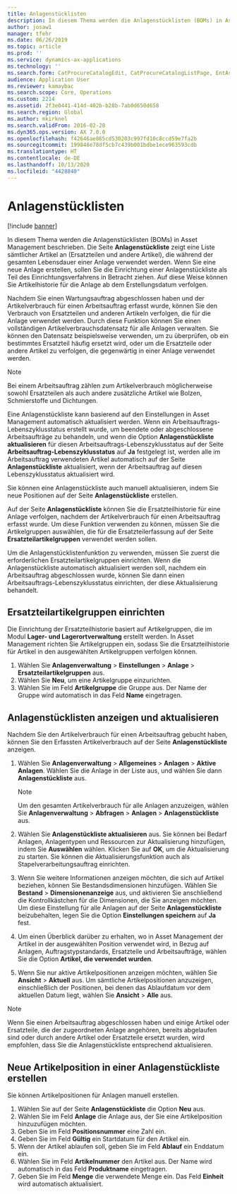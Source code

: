 ```yaml
---
title: Anlagenstücklisten
description: In diesem Thema werden die Anlagenstücklisten (BOMs) in Asset Management beschrieben.
author: josaw1
manager: tfehr
ms.date: 06/26/2019
ms.topic: article
ms.prod: ''
ms.service: dynamics-ax-applications
ms.technology: ''
ms.search.form: CatProcureCatalogEdit, CatProcureCatalogListPage, EntAssetStandardSparePartsItemGroup, EntAssetObjectBOM
audience: Application User
ms.reviewer: kamaybac
ms.search.scope: Core, Operations
ms.custom: 2214
ms.assetid: 2f3e0441-414d-402b-b28b-7ab0d650d658
ms.search.region: Global
ms.author: mkirknel
ms.search.validFrom: 2016-02-28
ms.dyn365.ops.version: AX 7.0.0
ms.openlocfilehash: f42646ae865cd530203c997fd10c8ccd59e7fa2b
ms.sourcegitcommit: 199848e78df5cb7c439b001bdbe1ece963593cdb
ms.translationtype: HT
ms.contentlocale: de-DE
ms.lasthandoff: 10/13/2020
ms.locfileid: "4428840"
---
```

# <a name="asset-boms"></a>Anlagenstücklisten

[!include [banner](../../includes/banner.md)]

 

In diesem Thema werden die Anlagenstücklisten (BOMs) in Asset Management beschrieben. Die Seite **Anlagenstückliste** zeigt eine Liste sämtlicher Artikel an (Ersatzteilen und andere Artikel), die während der gesamten Lebensdauer einer Anlage verwendet werden. Wenn Sie eine neue Anlage erstellen, sollen Sie die Einrichtung einer Anlagenstückliste als Teil des Einrichtungsverfahrens in Betracht ziehen. Auf diese Weise können Sie Artikelhistorie für die Anlage ab dem Erstellungsdatum verfolgen.

Nachdem Sie einen Wartungsauftrag abgeschlossen haben und der Artikelverbrauch für einen Arbeitsauftrag erfasst wurde, können Sie den Verbrauch von Ersatzteilen und anderen Artikeln verfolgen, die für die Anlage verwendet werden. Durch diese Funktion können Sie einen vollständigen Artikelverbrauchsdatensatz für alle Anlagen verwalten. Sie können den Datensatz beispielsweise verwenden, um zu überprüfen, ob ein bestimmtes Ersatzteil häufig ersetzt wird, oder um die Ersatzteile oder andere Artikel zu verfolgen, die gegenwärtig in einer Anlage verwendet werden.

> [!NOTE]
> Bei einem Arbeitsauftrag zählen zum Artikelverbrauch möglicherweise sowohl Ersatzteilen als auch andere zusätzliche Artikel wie Bolzen, Schmierstoffe und Dichtungen.

Eine Anlagenstückliste kann basierend auf den Einstellungen in Asset Management automatisch aktualisiert werden. Wenn ein Arbeitsauftrags-Lebenszyklusstatus erstellt wurde, um beendete oder abgeschlossene Arbeitsaufträge zu behandeln, und wenn die Option **Anlagenstückliste aktualisieren** für diesen Arbeitsauftrags-Lebenszyklusstatus auf der Seite **Arbeitsauftrag-Lebenszyklusstatus** auf **Ja** festgelegt ist, werden alle im Arbeitsauftrag verwendeten Artikel automatisch auf der Seite **Anlagenstückliste** aktualisiert, wenn der Arbeitsauftrag auf diesen Lebenszyklusstatus aktualisiert wird. 


Sie können eine Anlagenstückliste auch manuell aktualisieren, indem Sie neue Positionen auf der Seite **Anlagenstückliste** erstellen.

Auf der Seite **Anlagenstückliste** können Sie die Ersatzteilhistorie für eine Anlage verfolgen, nachdem der Artikelverbrauch für einen Arbeitsauftrag erfasst wurde. Um diese Funktion verwenden zu können, müssen Sie die Artikelgruppen auswählen, die für die Ersatzteilerfassung auf der Seite **Ersatzteilartikelgruppen** verwendet werden sollen.

Um die Anlagenstücklistenfunktion zu verwenden, müssen Sie zuerst die erforderlichen Ersatzteilartikelgruppen einrichten. Wenn die Anlagenstückliste automatisch aktualisiert werden soll, nachdem ein Arbeitsauftrag abgeschlossen wurde, können Sie dann einen Arbeitsauftrags-Lebenszyklusstatus einrichten, der diese Aktualisierung behandelt. 


## <a name="set-up-spare-parts-item-groups"></a>Ersatzteilartikelgruppen einrichten

Die Einrichtung der Ersatzteilhistorie basiert auf Artikelgruppen, die im Modul **Lager- und Lagerortverwaltung** erstellt werden. In Asset Management richten Sie Artikelgruppen ein, sodass Sie die Ersatzteilhistorie für Artikel in den ausgewählten Artikelgruppen verfolgen können.

1. Wählen Sie **Anlagenverwaltung** \> **Einstellungen** \> **Anlage** \> **Ersatzteilartikelgruppen** aus.
2. Wählen Sie **Neu**, um eine Artikelgruppe einzurichten.
3. Wählen Sie im Feld **Artikelgruppe** die Gruppe aus. Der Name der Gruppe wird automatisch in das Feld **Name** eingetragen.

## <a name="view-and-update-asset-boms"></a>Anlagenstücklisten anzeigen und aktualisieren

Nachdem Sie den Artikelverbrauch für einen Arbeitsauftrag gebucht haben, können Sie den Erfassten Artikelverbrauch auf der Seite **Anlagenstückliste** anzeigen.

1. Wählen Sie **Anlagenverwaltung** \> **Allgemeines** \> **Anlagen** \> **Aktive Anlagen**. Wählen Sie die Anlage in der Liste aus, und wählen Sie dann **Anlagenstückliste** aus.

    > [!NOTE]
    > Um den gesamten Artikelverbrauch für alle Anlagen anzuzeigen, wählen Sie **Anlagenverwaltung** \> **Abfragen** \> **Anlagen** \> **Anlagenstückliste** aus.

2. Wählen Sie **Anlagenstückliste aktualisieren** aus. Sie können bei Bedarf Anlagen, Anlagentypen und Ressourcen zur Aktualisierung hinzufügen, indem Sie **Auswählen** wählen. Klicken Sie auf **OK**, um die Aktualisierung zu starten. Sie können die Aktualisierungsfunktion auch als Stapelverarbeitungsauftrag einrichten.
3. Wenn Sie weitere Informationen anzeigen möchten, die sich auf Artikel beziehen, können Sie Bestandsdimensionen hinzufügen. Wählen Sie **Bestand** \> **Dimensionenanzeige** aus, und aktivieren Sie anschließend die Kontrollkästchen für die Dimensionen, die Sie anzeigen möchten. Um diese Einstellung für alle Anlagen auf der Seite **Anlagenstückliste** beizubehalten, legen Sie die Option **Einstellungen speichern** auf **Ja** fest.
4. Um einen Überblick darüber zu erhalten, wo in Asset Management der Artikel in der ausgewählten Position verwendet wird, in Bezug auf Anlagen, Auftragstypstandards, Ersatzteile und Arbeitsaufträge, wählen Sie die Option **Artikel, die verwendet wurden**. 
5. Wenn Sie nur aktive Artikelpositionen anzeigen möchten, wählen Sie **Ansicht** \> **Aktuell** aus. Um sämtliche Artikelpositionen anzuzeigen, einschließlich der Positionen, bei denen das Ablaufdatum vor dem aktuellen Datum liegt, wählen Sie **Ansicht** \> **Alle** aus.

> [!NOTE]
> Wenn Sie einen Arbeitsauftrag abgeschlossen haben und einige Artikel oder Ersatzteile, die der zugeordneten Anlage angehören, bereits abgelaufen sind oder durch andere Artikel oder Ersatzteile ersetzt wurden, wird empfohlen, dass Sie die Anlagenstückliste entsprechend aktualisieren.

## <a name="create-a-new-item-line-in-an-asset-bom"></a>Neue Artikelposition in einer Anlagenstückliste erstellen

Sie können Artikelpositionen für Anlagen manuell erstellen.

1. Wählen Sie auf der Seite **Anlagenstückliste** die Option **Neu** aus.
2. Wählen Sie im Feld **Anlage** die Anlage aus, der Sie eine Artikelposition hinzuzufügen möchten.
3. Geben Sie im Feld **Positionsnummer** eine Zahl ein.
4. Geben Sie im Feld **Gültig** ein Startdatum für den Artikel ein.
5. Wenn der Artikel ablaufen soll, geben Sie im Feld **Ablauf** ein Enddatum ein.
6. Wählen Sie im Feld **Artikelnummer** den Artikel aus. Der Name wird automatisch in das Feld **Produktname** eingetragen.
7. Geben Sie im Feld **Menge** die verwendete Menge ein. Das Feld **Einheit** wird automatisch aktualisiert.
